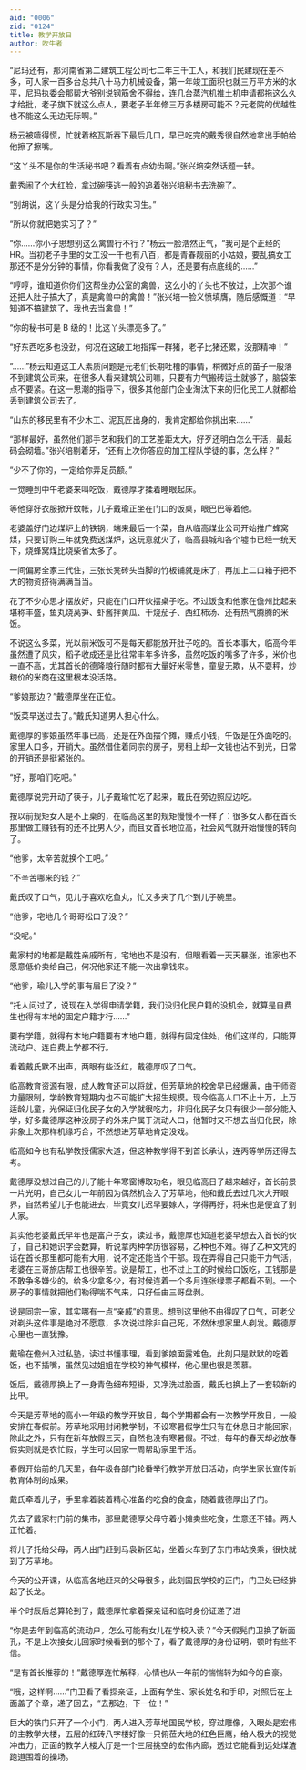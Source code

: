 ```yaml
---
aid: "0006"
zid: "0124"
title: 教学开放日
author: 吹牛者
---
```


“尼玛还有，那河南省第二建筑工程公司七二年三千工人，和我们民建现在差不多，可人家一百多台总共八十马力机械设备，第一年竣工面积也就三万平方米的水平，尼玛执委会那帮大爷别说钢筋舍不得给，连几台蒸汽机推土机申请都拖这么久才给批，老子旗下就这么点人，要老子半年修三万多楼房可能不？元老院的优越性也不能这么无边无际啊。”

杨云被噎得慌，忙就着格瓦斯吞下最后几口，早已吃完的戴秀很自然地拿出手帕给他擦了擦嘴。

“这丫头不是你的生活秘书吧？看着有点幼齿啊。”张兴培突然话题一转。

戴秀闹了个大红脸，拿过碗筷逃一般的追着张兴培秘书去洗碗了。

“别胡说，这丫头是分给我的行政实习生。”

“所以你就把她实习了？”

“你……你小子思想别这么禽兽行不行？”杨云一脸浩然正气，“我可是个正经的 HR。当初老子手里的女工没一千也有八百，都是青春靓丽的小姑娘，要乱搞女工那还不是分分钟的事情，你看我做了没有？人，还是要有点底线的……”

“哼哼，谁知道你你们这帮坐办公室的禽兽，这么小的丫头也不放过，上次那个谁还把人肚子搞大了，真是禽兽中的禽兽！”张兴培一脸义愤填膺，随后感慨道：“早知道不搞建筑了，我也去当禽兽！”

“你的秘书可是 B 级的！比这丫头漂亮多了。”

“好东西吃多也没劲，何况在这破工地指挥一群猪，老子比猪还累，没那精神！”

“……”杨云知道这工人素质问题是元老们长期吐槽的事情，稍微好点的苗子一般落不到建筑公司来，在很多人看来建筑公司嘛，只要有力气搬砖运土就够了，脑袋笨点不要紧。在这一思潮的指导下，很多其他部门企业淘汰下来的归化民工人就都给丢到建筑公司去了。

“山东的移民里有不少木工、泥瓦匠出身的，我肯定都给你挑出来……”

“那样最好，虽然他们那手艺和我们的工艺差距太大，好歹还明白怎么干活，最起码会砌墙。”张兴培剔着牙，“还有上次你答应的加工程队学徒的事，怎么样？”

“少不了你的，一定给你弄足员额。”

一觉睡到中午老婆来叫吃饭，戴德厚才揉着睡眼起床。

等他穿好衣服掀开蚊帐，儿子戴瑜正坐在门口的饭桌，眼巴巴等着他。

老婆盖好门边煤炉上的铁锅，端来最后一个菜，自从临高煤业公司开始推广蜂窝煤，只要订购三年就免费送煤炉，这玩意就火了，临高县城和各个墟市已经一统天下，烧蜂窝煤比烧柴省太多了。

一间偏房全家三代住，三张长凳砖头当脚的竹板铺就是床了，再加上二口箱子把不大的物资挤得满满当当。

花了不少心思才摆放好，只能在门口开伙摆桌子吃。不过饭食和他家在儋州比起来堪称丰盛，鱼丸烧莴笋、虾酱拌黄瓜、干烧茄子、西红柿汤、还有热气腾腾的米饭。

不说这么多菜，光以前米饭可不是每天都能放开肚子吃的。首长本事大，临高今年虽然遭了风灾，稻子收成还是比往常丰年多许多，虽然吃饭的嘴多了许多，米价也一直不高，尤其首长的德隆粮行随时都有大量好米零售，童叟无欺，从不耍秤，炒粮价的米商在这里根本没活路。

“爹娘那边？”戴德厚坐在正位。

“饭菜早送过去了。”戴氏知道男人担心什么。

戴德厚的爹娘虽然年事已高，还是在外面摆个摊，赚点小钱，午饭是在外面吃的。家里人口多，开销大。虽然借住着同宗的房子，房租上却一文钱也沾不到光，日常的开销还是挺紧张的。

“好，那咱们吃吧。”

戴德厚说完开动了筷子，儿子戴瑜忙吃了起来，戴氏在旁边照应边吃。

按以前规矩女人是不上桌的，在临高这里的规矩慢慢不一样了：很多女人都在首长那里做工赚钱有的还不比男人少，而且女首长地位高，社会风气就开始慢慢的转向了。

“他爹，太辛苦就换个工吧。”

“不辛苦哪来的钱？”

戴氏叹了口气，见儿子喜欢吃鱼丸，忙又多夹了几个到儿子碗里。

“他爹，宅地几个哥哥松口了没？”

“没呢。”

戴家村的地都是戴姓亲戚所有，宅地也不是没有，但眼看着一天天暴涨，谁家也不愿意低价卖给自己，何况他家还不能一次出拿钱来。

“他爹，瑜儿入学的事有眉目了没？”

“托人问过了，说现在入学得申请学籍，我们没归化民户籍的没机会，就算是自费生也得有本地的固定户籍才行……”

要有学籍，就得有本地户籍要有本地户籍，就得有固定住处，他们这样的，只能算流动户。连自费上学都不行。

看着戴氏默不出声，两眼有些泛红，戴德厚叹了口气。

临高教育资源有限，成人教育还可以将就，但芳草地的校舍早已经爆满，由于师资力量限制，学龄教育短期内也不可能扩大招生规模。现今临高人口不止十万，上万适龄儿童，光保证归化民子女的入学就很吃力，非归化民子女只有很少一部分能入学，好多戴德厚这种没房子的外来户属于流动人口，他暂时又不想去当归化民，除非象上次那样机缘巧合，不然想进芳草地肯定没戏。

临高如今也有私学教授儒家大道，但这种教学得不到首长承认，连丙等学历还得去考。

戴德厚没想过自己的儿子能十年寒窗博取功名，眼见临高日子越来越好，首长前景一片光明，自己女儿一年前因为偶然机会入了芳草地，他和戴氏去过几次大开眼界，自然希望儿子也能进去，毕竟女儿迟早要嫁人，学得再好，将来也是便宜了别人家。

其实他老婆戴氏早年也是富户子女，读过书，戴德厚也知道老婆早想去入首长的伙了，自己和她识字会数算，听说拿丙种学历很容易，乙种也不难。得了乙种文凭的话在首长那里都可能有大用，说不定还能当个干部。现在弄得自己只能干力气活，老婆在三哥旅店帮工也很辛苦。说是帮工，也不过上工的时候给口饭吃，工钱那是不敢争多嫌少的，给多少拿多少，有时候连着一个多月连张绿票子都看不到。一个房子的事情就把他们勒得喘不气来，只好任由三哥盘剥。

说是同宗一家，其实哪有一点“亲戚”的意思。想到这里他不由得叹了口气，可老父对剃头这件事是绝对不愿意，多次说过除非自己死，不然休想家里人剃发。戴德厚心里也一直犹豫。

戴瑜在儋州入过私塾，读过书懂事理，看到爹娘面露难色，此刻只是默默的吃着饭，也不插嘴，虽然见过姐姐在学校的神气模样，他心里也很是羡慕。

饭后，戴德厚换上了一身青色细布短褂，又净洗过脸面，戴氏也换上了一套较新的比甲。

今天是芳草地的高小一年级的教学开放日，每个学期都会有一次教学开放日，一般安排在春假前。芳草地采用封闭教学制，不设寒暑假学生只有在休息日才能回家，除此之外，只有在新年放假三天，自然也没有寒暑假。不过，每年的春天却必放春假实则就是农忙假，学生可以回家一周帮助家里干活。

春假开始前的几天里，各年级各部门轮番举行教学开放日活动，向学生家长宣传新教育体制的成果。

戴氏牵着儿子，手里拿着装着精心准备的吃食的食盒，随着戴德厚出了门。

先去了戴家村门前的集市，那里戴德厚父母守着小摊卖些吃食，生意还不错。两人正忙着。

将儿子托给父母，两人出门赶到马袅新区站，坐着火车到了东门市站换乘，很快就到了芳草地。

今天的公开课，从临高各地赶来的父母很多，此刻国民学校的正门，门卫处已经排起了长龙。

半个时辰后总算轮到了，戴德厚忙拿着探亲证和临时身份证递了进

“你是去年到临高的流动户，怎么可能有女儿在学校入读？”今天假髡门卫换了新面孔，不是上次接女儿回家时候看到的那个了，看了戴德厚的身份证明，顿时有些不信。

“是有首长推荐的！”戴德厚连忙解释，心情也从一年前的惴惴转为如今的自豪。

“哦，这样啊……”门卫看了看探亲证，上面有学生、家长姓名和手印，对照后在上面盖了个章，递了回去，“去那边，下一位！”

巨大的铁门只开了一个小门，两人进入芳草地国民学校，穿过雕像，入眼处是宏伟的主教学大楼，五层的红砖八字楼好像一只俯莅大地的红色巨鹰，给人极大的视觉冲击力，正面的教学大楼大厅是一个三层挑空的宏伟内廊，透过它能看到远处煤渣跑道围着的操场。
